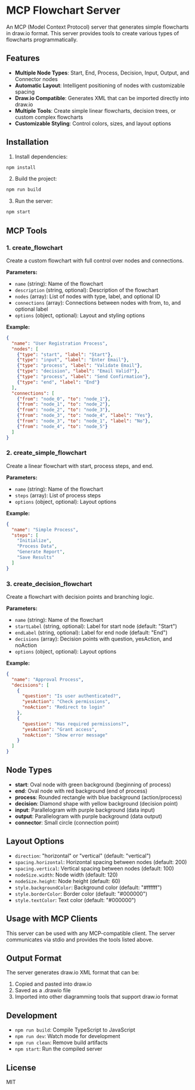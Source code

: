 # MCP Flowchart Server

An MCP (Model Context Protocol) server that generates simple flowcharts in draw.io format. This server provides tools to create various types of flowcharts programmatically.

## Features

- **Multiple Node Types**: Start, End, Process, Decision, Input, Output, and Connector nodes
- **Automatic Layout**: Intelligent positioning of nodes with customizable spacing
- **Draw.io Compatible**: Generates XML that can be imported directly into draw.io
- **Multiple Tools**: Create simple linear flowcharts, decision trees, or custom complex flowcharts
- **Customizable Styling**: Control colors, sizes, and layout options

## Installation

1. Install dependencies:
```bash
npm install
```

2. Build the project:
```bash
npm run build
```

3. Run the server:
```bash
npm start
```

## MCP Tools

### 1. create_flowchart
Create a custom flowchart with full control over nodes and connections.

**Parameters:**
- `name` (string): Name of the flowchart
- `description` (string, optional): Description of the flowchart
- `nodes` (array): List of nodes with type, label, and optional ID
- `connections` (array): Connections between nodes with from, to, and optional label
- `options` (object, optional): Layout and styling options

**Example:**
```json
{
  "name": "User Registration Process",
  "nodes": [
    {"type": "start", "label": "Start"},
    {"type": "input", "label": "Enter Email"},
    {"type": "process", "label": "Validate Email"},
    {"type": "decision", "label": "Email Valid?"},
    {"type": "process", "label": "Send Confirmation"},
    {"type": "end", "label": "End"}
  ],
  "connections": [
    {"from": "node_0", "to": "node_1"},
    {"from": "node_1", "to": "node_2"},
    {"from": "node_2", "to": "node_3"},
    {"from": "node_3", "to": "node_4", "label": "Yes"},
    {"from": "node_3", "to": "node_1", "label": "No"},
    {"from": "node_4", "to": "node_5"}
  ]
}
```

### 2. create_simple_flowchart
Create a linear flowchart with start, process steps, and end.

**Parameters:**
- `name` (string): Name of the flowchart
- `steps` (array): List of process steps
- `options` (object, optional): Layout options

**Example:**
```json
{
  "name": "Simple Process",
  "steps": [
    "Initialize",
    "Process Data",
    "Generate Report",
    "Save Results"
  ]
}
```

### 3. create_decision_flowchart
Create a flowchart with decision points and branching logic.

**Parameters:**
- `name` (string): Name of the flowchart
- `startLabel` (string, optional): Label for start node (default: "Start")
- `endLabel` (string, optional): Label for end node (default: "End")
- `decisions` (array): Decision points with question, yesAction, and noAction
- `options` (object, optional): Layout options

**Example:**
```json
{
  "name": "Approval Process",
  "decisions": [
    {
      "question": "Is user authenticated?",
      "yesAction": "Check permissions",
      "noAction": "Redirect to login"
    },
    {
      "question": "Has required permissions?",
      "yesAction": "Grant access",
      "noAction": "Show error message"
    }
  ]
}
```

## Node Types

- **start**: Oval node with green background (beginning of process)
- **end**: Oval node with red background (end of process)
- **process**: Rounded rectangle with blue background (action/process)
- **decision**: Diamond shape with yellow background (decision point)
- **input**: Parallelogram with purple background (data input)
- **output**: Parallelogram with purple background (data output)
- **connector**: Small circle (connection point)

## Layout Options

- `direction`: "horizontal" or "vertical" (default: "vertical")
- `spacing.horizontal`: Horizontal spacing between nodes (default: 200)
- `spacing.vertical`: Vertical spacing between nodes (default: 100)
- `nodeSize.width`: Node width (default: 120)
- `nodeSize.height`: Node height (default: 60)
- `style.backgroundColor`: Background color (default: "#ffffff")
- `style.borderColor`: Border color (default: "#000000")
- `style.textColor`: Text color (default: "#000000")

## Usage with MCP Clients

This server can be used with any MCP-compatible client. The server communicates via stdio and provides the tools listed above.

## Output Format

The server generates draw.io XML format that can be:
1. Copied and pasted into draw.io
2. Saved as a .drawio file
3. Imported into other diagramming tools that support draw.io format

## Development

- `npm run build`: Compile TypeScript to JavaScript
- `npm run dev`: Watch mode for development
- `npm run clean`: Remove build artifacts
- `npm start`: Run the compiled server

## License

MIT